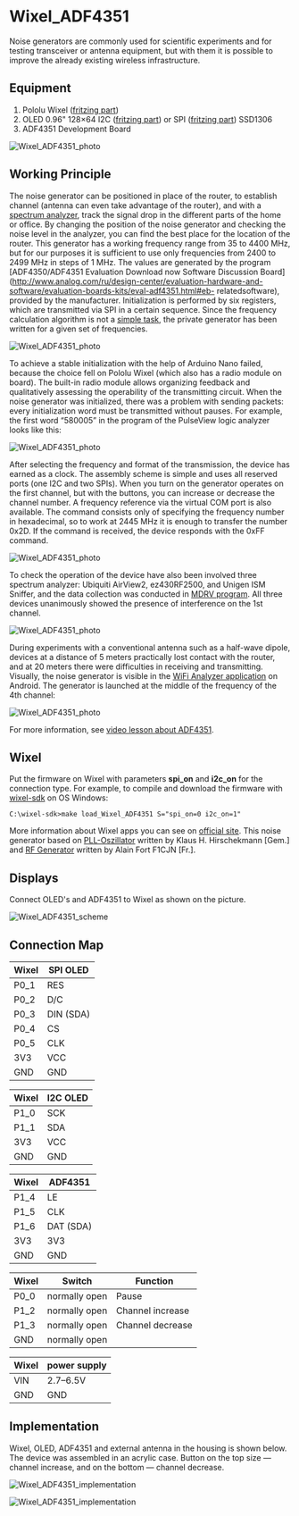 # Wixel_ADF4351

Noise generators are commonly used for scientific experiments and for testing transceiver or antenna equipment, but with them it is possible to improve the already existing wireless infrastructure.

## Equipment

1. Pololu Wixel ([fritzing part](../../fritzing-parts/OLED%200.96%20128x64%20I2C%20SSD1306.fzpz))
2. OLED 0.96" 128×64 I2C ([fritzing part](../../fritzing-parts/OLED%200.96%20128x64%20I2C%20SSD1306.fzpz)) or SPI ([fritzing part](../../fritzing-parts/OLED%200.96%20128x64%20SPI%20SSD1306.fzpz)) SSD1306
3. ADF4351 Development Board

![Wixel_ADF4351_photo](./pics/Wixel_ADF4351_5.png)

## Working Principle

The noise generator can be positioned in place of the router, to establish channel (antenna can even take advantage of the router), and with a [spectrum analyzer](https://github.com/Oestoidea/oled-spectrum-analizer/tree/master/Wixel/Wixel_3oleds_ssd1306), track the signal drop in the different parts of the home or office. By changing the position of the noise generator and checking the noise level in the analyzer, you can find the best place for the location of the router.
This generator has a working frequency range from 35 to 4400 MHz, but for our purposes it is sufficient to use only frequencies from 2400 to 2499 MHz in steps of 1 MHz. The values are generated by the program [ADF4350/ADF4351 Evaluation Download now Software Discussion Board](http://www.analog.com/ru/design-center/evaluation-hardware-and-software/evaluation-boards-kits/eval-adf4351.html#eb- relatedsoftware), provided by the manufacturer. Initialization is performed by six registers, which are transmitted via SPI in a certain sequence. Since the frequency calculation algorithm is not a [simple task](https://github.com/s54mtb/ADF4351.git), the private generator has been written for a given set of frequencies.

![Wixel_ADF4351_photo](./pics/Wixel_ADF4351.png)
 
To achieve a stable initialization with the help of Arduino Nano failed, because the choice fell on Pololu Wixel (which also has a radio module on board). The built-in radio module allows organizing feedback and qualitatively assessing the operability of the transmitting circuit. When the noise generator was initialized, there was a problem with sending packets: every initialization word must be transmitted without pauses. For example, the first word “580005” in the program of the PulseView logic analyzer looks like this:

![Wixel_ADF4351_photo](./pics/Wixel_ADF4351_2.png)
 
After selecting the frequency and format of the transmission, the device has earned as a clock. The assembly scheme is simple and uses all reserved ports (one I2C and two SPIs).
When you turn on the generator operates on the first channel, but with the buttons, you can increase or decrease the channel number. A frequency reference via the virtual COM port is also available. The command consists only of specifying the frequency number in hexadecimal, so to work at 2445 MHz it is enough to transfer the number 0x2D. If the command is received, the device responds with the 0xFF command.

![Wixel_ADF4351_photo](./pics/Wixel_ADF4351_4.png)

To check the operation of the device have also been involved three spectrum analyzer: Ubiquiti AirView2, ez430RF2500, and Unigen ISM Sniffer, and the data collection was conducted in [MDRV program](https://github.com/RasAlhague/MDRV.git). All three devices unanimously showed the presence of interference on the 1st channel.

![Wixel_ADF4351_photo](./pics/Wixel_ADF4351_8.png)

During experiments with a conventional antenna such as a half-wave dipole, devices at a distance of 5 meters practically lost contact with the router, and at 20 meters there were difficulties in receiving and transmitting. Visually, the noise generator is visible in the [WiFi Analyzer application](http://a.farproc.com/wifi-analyzer) on Android. The generator is launched at the middle of the frequency of the 4th channel:

![Wixel_ADF4351_photo](./pics/Wixel_ADF4351_9.png)

For more information, see [video lesson about ADF4351](https://opentechlab.org.uk/videos:005:notes).

## Wixel

Put the firmware on Wixel with parameters __spi_on__ and __i2c_on__ for the connection type. For example, to compile and download the firmware with [wixel-sdk](http://pololu.github.io/wixel-sdk/) on OS Windows:

```
C:\wixel-sdk>make load_Wixel_ADF4351 S="spi_on=0 i2c_on=1"
```

More information about Wixel apps you can see on [official site](https://www.pololu.com/docs/0J46/10.b). This noise generator based on [PLL-Oszillator](http://www.kh-gps.de/adf4351.htm) written by Klaus H. Hirschekmann [Gem.] and [RF Generator](http://f6kbf.free.fr/html/ADF4351%20and%20Arduino_Fr_Gb.htm) written by Alain Fort F1CJN [Fr.].

## Displays

Connect OLED's and ADF4351 to Wixel as shown on the picture.

![Wixel_ADF4351_scheme](./fritzing-scheme/Wixel_ADF4351_bb.png)

## Connection Map

| Wixel    | SPI OLED      |
| -------- | ------------- |
| P0_1     | RES           |
| P0_2     | D/C           |
| P0_3     | DIN (SDA)     |
| P0_4     | CS            |
| P0_5     | CLK           |
| 3V3      | VCC           |
| GND      | GND           |

| Wixel    | I2C OLED      |
| -------- | ------------- |
| P1_0     | SCK           |
| P1_1     | SDA           |
| 3V3      | VCC           |
| GND      | GND           |

| Wixel    | ADF4351       |
| -------- | ------------- |
| P1_4     | LE            |
| P1_5     | CLK           |
| P1_6     | DAT (SDA)     |
| 3V3      | 3V3           |
| GND      | GND           |

| Wixel    | Switch        | Function         |
| -------- | ------------- | ---------------- |
| P0_0     | normally open | Pause            |
| P1_2     | normally open | Channel increase |
| P1_3     | normally open | Channel decrease |
| GND      | normally open |                  |

| Wixel    | power supply  |
| -------- | ------------- |
| VIN      | 2.7–6.5V      |
| GND      | GND           |

## Implementation

Wixel, OLED, ADF4351 and external antenna in the housing is shown below. The device was assembled in an acrylic case. Button on the top size — channel increase, and on the bottom — channel decrease.

![Wixel_ADF4351_implementation](./pics/Wixel_ADF4351_6.png)

![Wixel_ADF4351_implementation](./pics/Wixel_ADF4351_7.png)